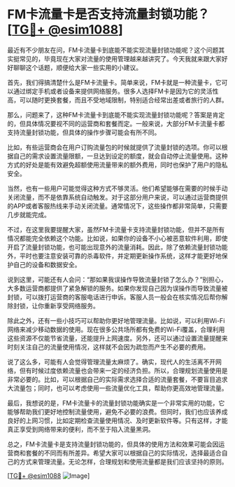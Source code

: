 # FM卡流量卡是否支持流量封锁功能？[[TG💪+ @esim1088](https://t.me/s/esim1088)]

最近有不少朋友在问，FM卡流量卡到底能不能实现流量封锁功能呢？这个问题其实挺常见的，毕竟现在大家对流量的使用管理越来越讲究了。今天我就来跟大家好好聊聊这个话题，顺便给大家一些实用的小建议。

首先，我们得搞清楚什么是FM卡流量卡。简单来说，FM卡就是一种流量卡，它可以通过绑定手机或者设备来提供网络服务。很多人选择FM卡是因为它的灵活性高，可以随时更换套餐，而且不受地域限制，特别适合经常出差或者旅行的人群。

那么，问题来了，这种FM卡流量卡到底能不能实现流量封锁功能呢？答案是肯定的，但具体情况要视不同的运营商和套餐而定。一般来说，大部分FM卡流量卡都支持流量封锁功能，但具体的操作步骤可能会有所不同。

比如，有些运营商会在用户订购流量包的时候就提供了流量封锁的选项。你可以根据自己的需求设置流量限额，一旦达到设定的额度，就会自动停止流量使用。这种方式的好处是能有效避免超额使用流量带来的额外费用，同时也保护了用户的隐私安全。

当然，也有一些用户可能觉得这种方式不够灵活。他们希望能够在需要的时候手动关闭流量，而不是依靠系统自动触发。对于这部分用户来说，可以通过运营商提供的APP或者客服热线来手动关闭流量。通常情况下，这些操作都非常简单，只需要几步就能完成。

不过，在这里我要提醒大家，虽然FM卡流量卡支持流量封锁功能，但并不是所有情况都能完全依赖这个功能。比如说，如果你的设备不小心被恶意软件利用，即使开启了流量封锁功能，也可能出现意外的流量消耗。因此，除了依赖流量封锁功能外，平时也要注意安装可靠的杀毒软件，并定期更新操作系统，这样才能更好地保护自己的设备和数据安全。

说到这里，可能还有人会问：“那如果我误操作导致流量封锁了怎么办？”别担心，大多数运营商都提供了紧急解锁的服务。如果你发现自己因为误操作而导致流量被封锁，可以拨打运营商的客服电话进行申诉。客服人员一般会在核实情况后帮你解除封锁，让你重新享受网络服务。

除此之外，还有一些小技巧可以帮助你更好地管理流量。比如说，可以利用Wi-Fi网络来减少移动数据的使用。现在很多公共场所都有免费的Wi-Fi覆盖，合理利用这些资源不仅能节省流量，还能提升上网速度。另外，还可以通过设置流量提醒来时刻关注自己的流量使用情况，这样就不会因为疏忽而产生不必要的费用。

说了这么多，可能有人会觉得管理流量太麻烦了。确实，现代人的生活离不开网络，但有时候过度依赖流量也会带来一定的经济负担。所以，合理规划流量使用是非常必要的。比如，可以根据自己的实际需求选择合适的流量套餐，不要盲目追求大流量包；同时，也可以考虑使用一些流量优化工具，帮助你更高效地管理流量。

最后，我想说的是，FM卡流量卡的流量封锁功能确实是一个非常实用的功能，它能够帮助我们更好地控制流量使用，避免不必要的浪费。但同时，我们也应该养成良好的上网习惯，比如定期检查流量使用情况、及时更新软件等。只有这样，才能真正享受到网络带来的便利，而不至于陷入流量黑洞。

总之，FM卡流量卡是支持流量封锁功能的，但具体的使用方法和效果可能会因运营商和套餐的不同而有所差异。希望大家可以根据自己的实际情况，选择最适合自己的方式来管理流量。无论怎样，合理规划和使用流量都是我们应该坚持的原则。

[[TG💪+ @esim1088](https://t.me/s/esim1088) ![Image](https://i.postimg.cc/4NQfJmqS/Snipaste-2025-05-13-00-14-12.png)]